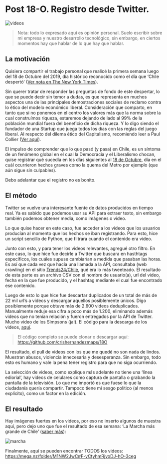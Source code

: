 # Post 18-O. Registro desde Twitter.

![videos](https://miro.medium.com/max/2000/1*NHi3Nn3Ne5av8CbPQQAVUw.png)

> Nota: todo lo expresado aquí es opinión personal. Suelo escribir sobre mi empresa y nuestro desarrollo tecnológico, sin embargo, en ciertos momentos hay que hablar de lo que hay que hablar.

## La motivación
Quisiera compartir el trabajo personal que realicé la primera semana luego del 18 de Octubre del 2019, día histórico reconocido como el día que ‘Chile despertó’ ([Ver nota en The New York Times](https://www.nytimes.com/2019/11/03/world/americas/chile-protests.html)).

Sin querer tratar de responder las preguntas de fondo de este despertar, lo que se puede decir sin temor a dudas, es que representa en muchos aspectos una de las principales demostraciones sociales de reclamo contra lo ético del modelo económico liberal. Consideración que comparto, en tanto que si no ponemos en el centro los valores más que la norma sobre la cual construímos riqueza, estaremos dejando de lado al 99% de la población mundial fuera del beneficio de dicha riqueza. Y lo digo siendo el fundador de una Startup que juega todos los días con las reglas del juego liberal. Al respecto del dilema ético del Capitalismo, recomiendo leer a Paul Collier ([Ver aquí](https://www.amazon.com/Future-Capitalism-Facing-New-Anxieties/dp/0062748653)).

El impulso de comprender que lo que pasó (y pasa) en Chile, es un síntoma de un fenómeno global en el cual la Democracia y el Liberalismo chocan, quise registrar qué sucedía en los días siguientes al [18 de Octubre](https://redgol.cl/tendencias/A-un-ano-del-estallido-social-Que-paso-el-18-de-octubre-en-Chile-cronologia-de-lo-sucedido-en-Chile-20201016-0085.html), día en el cuál ocurrieron hechos graves como la quema del Metro por ejemplo (que aún sigue sin culpables).

Debo adelantar que el registro no es bonito.

## El método
Twitter se vuelve una interesante fuente de datos producidos en tiempo real. Ya es sabido que podemos usar su API para extraer texto, sin embargo también podemos obtener media, como imágenes o video.

Lo que quise hacer en este caso, fue acceder a los videos que los usuarios producían al momento que los hechos se iban registrando. Para esto, hice un script sencillo de Python, que filtrara cuando el contenido era video.

Junto con esto, y para tener los videos relevantes, agregué otro filtro. En este caso, lo que hice fue decirle a Twitter que buscara en hasthtags específicos, los cuáles supuse cambiarían a medida que pasaban las horas. Es así que cada vez que hacía una llamada a la API, consultaba (web crawling) en el sitio [Trends24/Chile](https://trends24.in/chile/), qué era lo más tweeteado. El resultado de esta parte es un archivo CSV con el nombre de usuario(a), url del video, fecha en la que fue producido, y el hashtag mediante el cual fue encontrado ese contenido.

Luego de esto lo que hice fue descartar duplicados de un total de más de 22 mil url’s a videos y descargar aquellos posiblemente únicos. Digo posiblemente porque obtuve más de 2.600 videos deduplicados. Manualmente reduje esa cifra a poco más de 1.200, eliminando además videos que no tenían relación y fueron entregados por la API de Twitter. Mucho video de los Simpsons (ja!). El código para la descarga de los videos, [aquí](https://github.com/crishernandezmaps/18O).

> El código completo se puede clonar o descargar aquí: https://github.com/crishernandezmaps/18O

El resultado, el pull de videos con los que me quedé no son nada de lindos. Muestran abusos, violencia innecesaria y desesperanza. Sin embargo, todo esto es humano y vale la pena tener registro para que no siga ocurriendo.

La selección de videos, como explique más adelante no tiene una ‘línea ediorial’, hay videos de celulares como captura de pantalla o grabando la pantalla de la televisión. Lo que me importó es que fuese lo que la ciudadanía quería compartir. Tampoco tiene mi sesgo político (al menos explícito), como un factor en la edición.

## El resultado

Hay imágenes fuertes en los videos, por eso no inserto algunos de muestra aquí, pero dejo uno que fue el resultado de esa semana: ‘La Marcha más grande de Chile’ ([saber más](https://www.bbc.com/mundo/noticias-america-latina-50190029)):

![marcha](https://youtu.be/blHqHBqJALI)

Finalmente, aquí se pueden encontrar TODOS los videos: https://mega.nz/folder/M1NW2JwC#F-vCtyhmRjvoDJ-hO-3ceg

